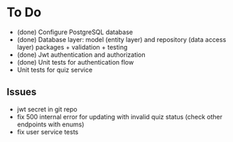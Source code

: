 # To Do
- (done) Configure PostgreSQL database
- (done) Database layer: model (entity layer) and repository (data access layer) packages + validation + testing
- (done) Jwt authentication and authorization
- (done) Unit tests for authentication flow
- Unit tests for quiz service

## Issues
- jwt secret in git repo
- fix 500 internal error for updating with invalid quiz status (check other endpoints with enums)
- fix user service tests